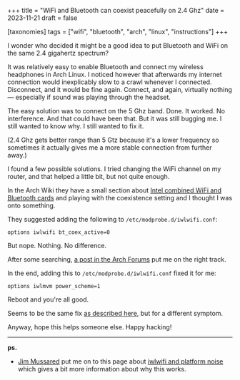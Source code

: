 +++
title = "WiFi and Bluetooth can coexist peacefully on 2.4 Ghz"
date = 2023-11-21
draft = false

[taxonomies]
tags = ["wifi", "bluetooth", "arch", "linux", "instructions"]
+++

I wonder who decided it might be a good idea to put Bluetooth and WiFi on the same 2.4 gigahertz spectrum?

It was relatively easy to enable Bluetooth and connect my wireless headphones in Arch Linux. I noticed however that afterwards my internet connection would inexplicably slow to a crawl whenever I connected. Disconnect, and it would be fine again. Connect, and again, virtually nothing — especially if sound was playing through the headset.

The easy solution was to connect on the 5 Ghz band. Done. It worked. No interference. And that could have been that. But it was still bugging me. I still wanted to know why. I still wanted to fix it.

(2.4 Ghz gets better range than 5 Gtz because it's a lower frequency so sometimes it actually gives me a more stable connection from further away.)

I found a few possible solutions. I tried changing the WiFi channel on my router, and that helped a little bit, but not quite enough.

In the Arch Wiki they have a small section about [Intel combined WiFi and Bluetooth cards](https://wiki.archlinux.org/title/Bluetooth#Intel_combined_WiFi_and_Bluetooth_cards) and playing with the coexistence setting and I thought I was onto something. 

They suggested adding the following to `/etc/modprobe.d/iwlwifi.conf`:

```
options iwlwifi bt_coex_active=0
```

But nope. Nothing. No difference.

After some searching, [a post in the Arch Forums](https://bbs.archlinux.org/viewtopic.php?pid=1991801#p1991801) put me on the right track.

In the end, adding this to `/etc/modprobe.d/iwlwifi.conf` fixed it for me:

```
options iwlmvm power_scheme=1
```

Reboot and you're all good.

Seems to be the same fix [as described here](https://wiki.archlinux.org/title/Network_configuration/Wireless#Cause_#6), but for a different symptom.

Anyway, hope this helps someone else. Happy hacking!

---

**ps.**

- [Jim Mussared](https://mastodon.social/@jimmo/111451012551649253) put me on to this page about [iwlwifi and platform noise](https://wireless.wiki.kernel.org/en/users/drivers/iwlwifi#about_platform_noise) which gives a bit more information about why this works.
